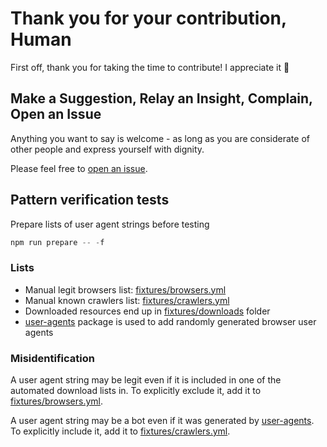 # Thank you for your contribution, Human

First off, thank you for taking the time to contribute! I appreciate it 🤩

## Make a Suggestion, Relay an Insight, Complain, Open an Issue

Anything you want to say is welcome - as long as you are considerate of other people and express yourself with dignity.

Please feel free to [open an issue](https://github.com/omrilotan/isbot/issues/new/choose).

## Pattern verification tests

Prepare lists of user agent strings before testing
```js
npm run prepare -- -f
```

### Lists
- Manual legit browsers list: [fixtures/browsers.yml](https://github.com/omrilotan/isbot/blob/main/fixtures/browsers.yml)
- Manual known crawlers list: [fixtures/crawlers.yml](https://github.com/omrilotan/isbot/blob/main/fixtures/crawlers.yml)
- Downloaded resources end up in [fixtures/downloads](https://github.com/omrilotan/isbot/blob/main/fixtures/downloads) folder
- [user-agents](https://www.npmjs.com/package/user-agents) package is used to add randomly generated browser user agents

### Misidentification

A user agent string may be legit even if it is included in one of the automated download lists in. To explicitly exclude it, add it to [fixtures/browsers.yml](https://github.com/omrilotan/isbot/blob/main/fixtures/browsers.yml).

A user agent string may be a bot even if it was generated by [user-agents](https://www.npmjs.com/package/user-agents). To explicitly include it, add it to [fixtures/crawlers.yml](https://github.com/omrilotan/isbot/blob/main/fixtures/crawlers.yml).
